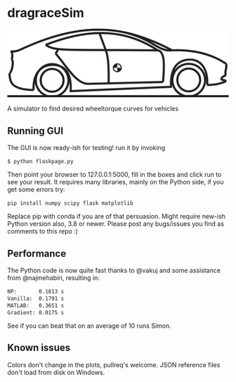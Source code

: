 # dragraceSim

![An accelerating Tesla Model 3](./static/images/dragraceTesla.png)

A simulator to find desired wheeltorque curves for vehicles

## Running GUI
The GUI is now ready-ish for testing!
run it by invoking
```
$ python flaskpage.py
```
Then point your browser to 127.0.0.1:5000, fill in the boxes and click run to see your result.
It requires many libraries, mainly on the Python side, if you get some errors try:
```
pip install numpy scipy flask matplotlib
```
Replace pip with conda if you are of that persuasion.
Might require new-ish Python version also, 3.8 or newer.
Please post any bugs/issues you find as comments to this repo :)


## Performance
The Python code is now quite fast thanks to @vakuj and some assistance from @najmehabiri, resulting in:
```
NP:       0.1813 s
Vanilla:  0.1791 s
MATLAB:   0.3651 s
Gradient: 0.0175 s
```
See if you can beat that on an average of 10 runs Simon.

## Known issues
Colors don't change in the plots, pullreq's welcome.
JSON reference files don't load from disk on Windows.
